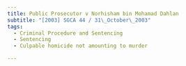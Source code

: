 ```yaml
---
title: Public Prosecutor v Norhisham bin Mohamad Dahlan 
subtitle: "[2003] SGCA 44 / 31\_October\_2003"
tags:
  - Criminal Procedure and Sentencing
  - Sentencing
  - Culpable homicide not amounting to murder

---
```


